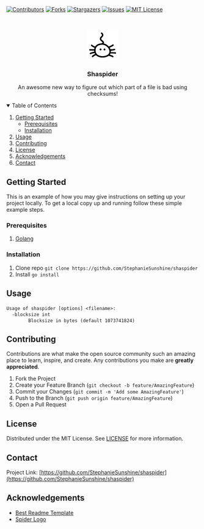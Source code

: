 <!-- PROJECT SHIELDS -->
<!--
*** I'm using markdown "reference style" links for readability.
*** Reference links are enclosed in brackets [ ] instead of parentheses ( ).
*** See the bottom of this document for the declaration of the reference variables
*** for contributors-url, forks-url, etc. This is an optional, concise syntax you may use.
*** https://www.markdownguide.org/basic-syntax/#reference-style-links
-->
[![Contributors][contributors-shield]][contributors-url]
[![Forks][forks-shield]][forks-url]
[![Stargazers][stars-shield]][stars-url]
[![Issues][issues-shield]][issues-url]
[![MIT License][license-shield]][license-url]

<!-- PROJECT LOGO -->
<br />
<p align="center">
  <a href="https://github.com/StephanieSunshine/shaspider">
    <img src="images/logo.svg" alt="Logo" width="80" height="80">
  </a>

  <h3 align="center">Shaspider</h3>

  <p align="center">
    An awesome new way to figure out which part of a file is bad using checksums!
  </p>
</p>



<!-- TABLE OF CONTENTS -->
<details open="open">
  <summary>Table of Contents</summary>
  <ol>
    <li>
      <a href="#getting-started">Getting Started</a>
      <ul>
        <li><a href="#prerequisites">Prerequisites</a></li>
        <li><a href="#installation">Installation</a></li>
      </ul>
    </li>
    <li><a href="#usage">Usage</a></li>
    <li><a href="#contributing">Contributing</a></li>
    <li><a href="#license">License</a></li>
    <li><a href="#acknowledgements">Acknowledgements</a></li>
    <li><a href="#contact">Contact</a></li>
  </ol>
</details>

<!-- GETTING STARTED -->
## Getting Started

This is an example of how you may give instructions on setting up your project locally.
To get a local copy up and running follow these simple example steps.

### Prerequisites

1. [Golang](https://golang.org)

### Installation

1. Clone repo `git clone https://github.com/StephanieSunshine/shaspider`
2. Install `go install`

<!-- USAGE EXAMPLES -->
## Usage
```
Usage of shaspider [options] <filename>:
  -blocksize int
    	Blocksize in bytes (default 1073741824)
```

<!-- CONTRIBUTING -->
## Contributing

Contributions are what make the open source community such an amazing place to learn, inspire, and create. Any contributions you make are **greatly appreciated**.

1. Fork the Project
2. Create your Feature Branch (`git checkout -b feature/AmazingFeature`)
3. Commit your Changes (`git commit -m 'Add some AmazingFeature'`)
4. Push to the Branch (`git push origin feature/AmazingFeature`)
5. Open a Pull Request

<!-- LICENSE -->
## License

Distributed under the MIT License. See [LICENSE](https://github.com/StephanieSunshine/shaspider/blob/master/LICENSE) for more information.

<!-- CONTACT -->
## Contact

Project Link: [https://github.com/StephanieSunshine/shaspider](https://github.com/StephanieSunshine/shaspider)

## Acknowledgements

* [Best Readme Template](https://github.com/othneildrew/Best-README-Template)
* [Spider Logo](https://thenounproject.com/search/?q=spider&i=2013883)

<!-- MARKDOWN LINKS & IMAGES -->
<!-- https://www.markdownguide.org/basic-syntax/#reference-style-links -->
[contributors-shield]: https://img.shields.io/github/contributors/StephanieSunshine/shaspider
[contributors-url]: https://github.com/StephanieSunshine/shaspider/graphs/contributors
[forks-shield]: https://img.shields.io/github/forks/StephanieSunshine/shaspider
[forks-url]: https://github.com/StephanieSunshine/shaspider/network/members
[stars-shield]: https://img.shields.io/github/stars/StephanieSunshine/shaspider
[stars-url]: https://github.com/StephanieSunshine/shaspider/stargazers
[issues-shield]: https://img.shields.io/github/issues/StephanieSunshine/shaspider
[issues-url]: https://github.com/StephanieSunshine/shaspider/issues
[license-shield]: https://img.shields.io/github/license/StephanieSunshine/shaspider
[license-url]: https://github.com/StephanieSunshine/shaspider/blob/master/LICENSE
